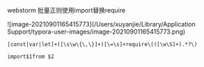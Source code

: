 webstorm 批量正则使用import替换require

![image-20210901165415773](/Users/xuyanjie/Library/Application Support/typora-user-images/image-20210901165415773.png)

`[const|var|let]+([\s\w\{\,\}]+)[\=\s]+require\(([\w\S]+).*?\)`

`import$1from $2`

